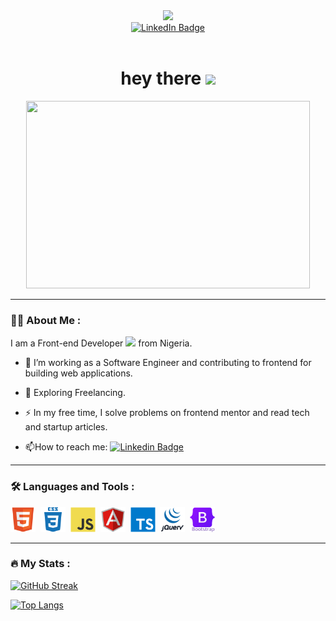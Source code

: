 <div id="header" align="center">
  <img src="https://media.giphy.com/media/M9gbBd9nbDrOTu1Mqx/giphy.gif" width="100"/>
</div>

<div id="badges" align="center">
  <a href="https://www.linkedin.com/in/mike-lead/" target="_blank">
    <img src="https://img.shields.io/badge/LinkedIn-blue?style=for-the-badge&logo=linkedin&logoColor=white" alt="LinkedIn Badge"/>
  </a>
</div>

<div align="center"><img src="https://komarev.com/ghpvc/?username=techlead-1&style=flat-square&color=blue" alt=""/></div>

<h1 align="center">
  hey there
  <img src="https://media.giphy.com/media/hvRJCLFzcasrR4ia7z/giphy.gif" width="30px"/>
</h1>


<div align="center">
  <img src="https://media.giphy.com/media/dWesBcTLavkZuG35MI/giphy.gif" width="95%" height="300"/>
</div>

---

### :man_technologist: About Me :

I am a Front-end Developer <img src="https://media.giphy.com/media/WUlplcMpOCEmTGBtBW/giphy.gif" width="30"> from Nigeria.

- :telescope: I’m working as a Software Engineer and contributing to frontend for building web applications.

- :seedling: Exploring Freelancing.

- :zap: In my free time, I solve problems on frontend mentor and read tech and startup articles.

- :mailbox:How to reach me: [![Linkedin Badge](https://img.shields.io/badge/-techlead-blue?style=flat&logo=Linkedin&logoColor=white)](https://www.linkedin.com/in/mike-lead/)

---

### :hammer_and_wrench: Languages and Tools :

<div>
  <img src="https://github.com/devicons/devicon/blob/master/icons/html5/html5-original.svg" title="HTML5" alt="HTML" width="40" height="40"/>&nbsp;
  <img src="https://github.com/devicons/devicon/blob/master/icons/css3/css3-plain-wordmark.svg"  title="CSS3" alt="CSS" width="40" height="40"/>&nbsp;
    <img src="https://github.com/devicons/devicon/blob/master/icons/javascript/javascript-original.svg" title="Javascript" alt="Redux " width="40" height="40"/>&nbsp;
    <img src="https://github.com/devicons/devicon/blob/master/icons/angularjs/angularjs-original.svg" title="Angular" alt="Angular" width="40" height="40"/>&nbsp;
    <img src="https://github.com/devicons/devicon/blob/master/icons/typescript/typescript-original.svg" title="Typescript" alt="Typescript" width="40" height="40"/>&nbsp;
  <img src="https://github.com/devicons/devicon/blob/master/icons/jquery/jquery-original-wordmark.svg" title="jQuery" alt="jQuery" width="40" height="40"/>&nbsp;
  <img src="https://github.com/devicons/devicon/blob/master/icons/bootstrap/bootstrap-original-wordmark.svg" title="Bootstrap 4" alt="Bootstrap 4" width="40" height="40"/>&nbsp;
</div>

---

### :fire: My Stats :

[![GitHub Streak](http://github-readme-streak-stats.herokuapp.com?user=techlead-1&theme=dark&background=000000)](https://git.io/streak-stats)

[![Top Langs](https://github-readme-stats.vercel.app/api/top-langs/?username=techlead-1&layout=compact&theme=vision-friendly-dark)](https://github.com/anuraghazra/github-readme-stats)
